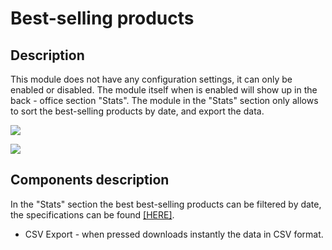 # Best-selling products

## Description

This module does not have any configuration settings, it can only be enabled or disabled. The module itself when is enabled will show up in the back - office section "Stats". The module in the "Stats" section only allows to sort the best-selling products by date, and export the data.

![](<../../../../../.gitbook/assets/Screenshot 2022-07-29 at 14-32-08 Module manager • test.png>)

![](<../../../../../.gitbook/assets/Screenshot 2022-07-29 at 14-34-40 Stats • test.png>)



## Components description

In the "Stats" section the best best-selling products can be filtered by date, the specifications can be found [\[HERE\]](../../../common-components/filtering-components-in-stats.md).

* CSV Export - when pressed downloads instantly the data in CSV format.
